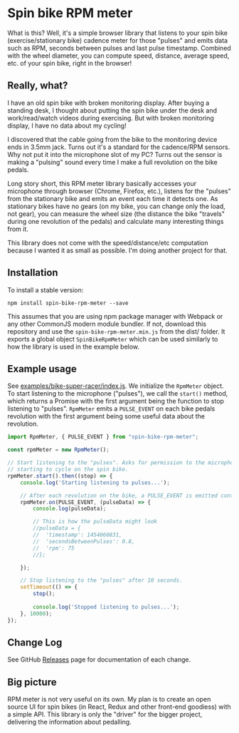 # Spin bike RPM meter

What is this? Well, it's a simple browser library that listens to your spin bike (exercise/stationary bike) cadence meter
for those "pulses" and emits data such as RPM, seconds between pulses and last pulse timestamp. Combined with the wheel diameter,
you can compute speed, distance, average speed, etc. of your spin bike, right in the browser!

## Really, what?

I have an old spin bike with broken monitoring display. After buying a standing desk, I thought about putting the spin bike
under the desk and work/read/watch videos during exercising. But with broken monitoring display, I have no data about my
cycling!

I discovered that the cable going from the bike to the monitoring device ends in 3.5mm jack. Turns out it's a standard for
the cadence/RPM sensors. Why not put it into the microphone slot of my PC? Turns out the sensor is making a "pulsing" sound
every time I make a full revolution on the bike pedals.

Long story short, this RPM meter library basically accesses your microphone through browser (Chrome, Firefox, etc.), listens
for the "pulses" from the stationary bike and emits an event each time it detects one. As stationary bikes have no gears
(on my bike, you can change only the load, not gear), you can measure the wheel size (the distance the bike "travels" during
one revolution of the pedals) and calculate many interesting things from it.

This library does not come with the speed/distance/etc computation because I wanted it as small as possible. I'm doing another
project for that.

## Installation

To install a stable version:

```
npm install spin-bike-rpm-meter --save
```

This assumes that you are using npm package manager with Webpack or any other CommonJS modern module bundler. If not,
download this repository and use the `spin-bike-rpm-meter.min.js` from the dist/ folder. It exports a global object 
`SpinBikeRpmMeter` which can be used similarly to how the library is used in the example below.

## Example usage

See [examples/bike-super-racer/index.js](examples/bike-super-racer/index.js). We initialize the `RpmMeter` object. To start
listening to the microphone ("pulses"), we call the `start()` method, which returns a Promise with the first argument
being the function to stop listening to "pulses". `RpmMeter` emits a `PULSE_EVENT` on each bike pedals revolution with the
first argument being some useful data about the revolution.

```js
import RpmMeter, { PULSE_EVENT } from "spin-bike-rpm-meter";

const rpmMeter = new RpmMeter();

// Start listening to the "pulses". Asks for permission to the microphone. Run start() before
// starting to cycle on the spin bike.
rpmMeter.start().then((stop) => {
	console.log('Starting listening to pulses...');

	// After each revolution on the bike, a PULSE_EVENT is emitted containing some useful data about it.
	rpmMeter.on(PULSE_EVENT, (pulseData) => {
		console.log(pulseData);

		// This is how the pulseData might look
		//pulseData = {
		//	'timestamp': 1454060831,
		//	'secondsBetweenPulses': 0.8,
		//	'rpm': 75
		//};

	});

	// Stop listening to the "pulses" after 10 seconds.
	setTimeout(() => {
		stop();
		
		console.log('Stopped listening to pulses...');
	}, 10000);
});
```

## Change Log

See GitHub [Releases](https://github.com/lamosty/spin-bike-rpm-meter/releases) page for documentation of each change.

## Big picture

RPM meter is not very useful on its own. My plan is to create an open source UI for spin bikes (in React, Redux and other
front-end goodiess) with a simple API. This library is only the "driver" for the bigger project, delivering the information
about pedalling.
